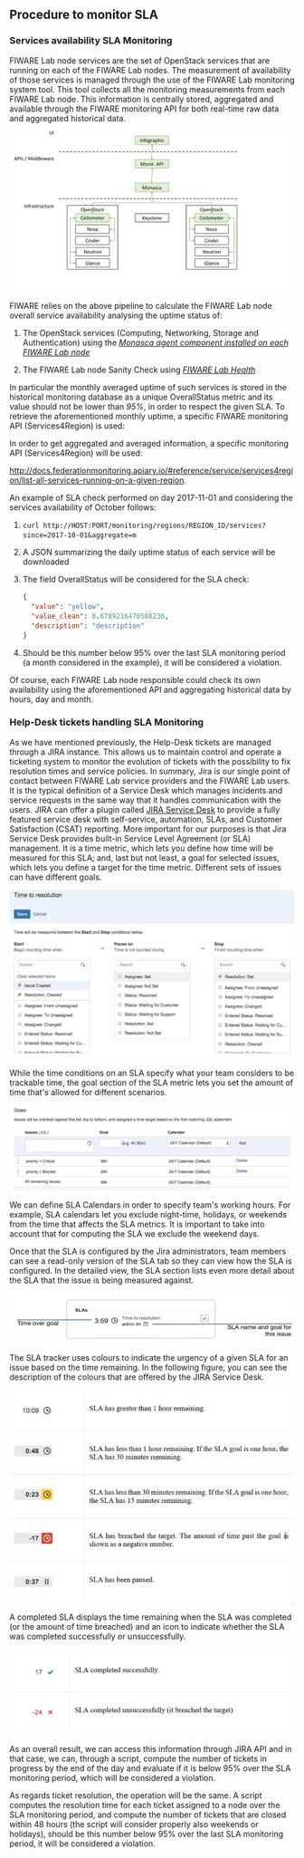 ## Procedure to monitor SLA

### Services availability SLA Monitoring

FIWARE Lab node services are the set of OpenStack services that are
running on each of the FIWARE Lab nodes. The measurement of availability
of those services is managed through the use of the FIWARE Lab
monitoring system tool. This tool collects all the monitoring measurements 
from each FIWARE Lab node. This information is centrally stored, aggregated 
and available through the FIWARE monitoring API for both real-time raw data 
and aggregated historical data.

![](media/image24.jpg)

FIWARE relies on the above pipeline to calculate the FIWARE Lab node
overall service availability analysing the uptime status of:

1.  The OpenStack services (Computing, Networking, Storage and
    Authentication) using the [*Monasca agent component installed on
    each FIWARE Lab
    node*](https://github.com/SmartInfrastructures/ceilometer-plugin-fiware#monasca-agent)

2.  The FIWARE Lab node Sanity Check using [*FIWARE Lab
    Health*](https://fi-health.lab.fiware.org/)

In particular the monthly averaged uptime of such services is stored in
the historical monitoring database as a unique OverallStatus metric and
its value should not be lower than *95%*, in order to respect the given
SLA. To retrieve the aforementioned monthly uptime, a specific FIWARE
monitoring API (Services4Region) is used:

In order to get aggregated and averaged information, a specific
monitoring API (Services4Region) will be used:

<http://docs.federationmonitoring.apiary.io/#reference/service/services4region/list-all-services-running-on-a-given-region>.

An example of SLA check performed on day 2017-11-01 and considering the
services availability of October follows:

1)  ``curl http://HOST:PORT/monitoring/regions/REGION_ID/services?since=2017-10-01&aggregate=m``

2)  A JSON summarizing the daily uptime status of each service will be
    downloaded

3)  The field OverallStatus will be considered for the SLA check:

    ```json
    {
      "value": "yellow",
      "value_clean": 0.6789216470588236,
      "description": "description"
    }
    ```

4)  Should be this number below 95% over the last SLA monitoring period
    (a month considered in the example), it will be considered a
    violation.

Of course, each FIWARE Lab node responsible could check its own
availability using the aforementioned API and aggregating historical
data by hours, day and month.

### Help-Desk tickets handling SLA Monitoring

As we have mentioned previously, the Help-Desk tickets are managed
through a JIRA instance. This allows us to maintain control and operate
a ticketing system to monitor the evolution of tickets with the
possibility to fix resolution times and service policies. In summary,
Jira is our single point of contact between FIWARE Lab service providers
and the FIWARE Lab users. It is the typical definition of a Service Desk
which manages incidents and service requests in the same way that it
handles communication with the users. JIRA can offer a plugin called
[JIRA Service Desk](https://www.atlassian.com/software/jira/service-desk)
to provide a fully featured service desk with self-service, automation,
SLAs, and Customer Satisfaction (CSAT) reporting. More important for our
purposes is that Jira Service Desk provides built-in Service Level
Agreement (or SLA) management. It is a time metric, which lets you
define how time will be measured for this SLA; and, last but not least,
a goal for selected issues, which lets you define a target for the time
metric. Different sets of issues can have different goals.

![](media/image25.jpg)

While the time conditions on an SLA specify what your team considers to
be trackable time, the goal section of the SLA metric lets you set the
amount of time that's allowed for different scenarios.

![](media/image26.jpg)

We can define SLA Calendars in order to specify team's working hours.
For example, SLA calendars let you exclude night-time, holidays, or
weekends from the time that affects the SLA metrics. It is important to
take into account that for computing the SLA we exclude the weekend
days.

Once that the SLA is configured by the Jira administrators, team members
can see a read-only version of the SLA tab so they can view how the SLA
is configured. In the detailed view, the SLA section lists even more
detail about the SLA that the issue is being measured against.

![](media/image27.png)

The SLA tracker uses colours to indicate the urgency of a given SLA for
an issue based on the time remaining. In the following figure, you can
see the description of the colours that are offered by the JIRA Service
Desk.

![very good|512x397,50%](media/image28.png)

A completed SLA displays the time remaining when the SLA was completed
(or the amount of time breached) and an icon to indicate whether the SLA
was completed successfully or unsuccessfully.

![](media/image29.png)

As an overall result, we can access this information through JIRA API
and in that case, we can, through a script, compute the number of
tickets in progress by the end of the day and evaluate if it is below
95% over the SLA monitoring period, which will be considered a
violation.

As regards ticket resolution, the operation will be the same. A script
computes the resolution time for each ticket assigned to a node over the
SLA monitoring period, and compute the number of tickets that are closed
within 48 hours (the script will consider properly also weekends or
holidays), should be this number below 95% over the last SLA monitoring
period, it will be considered a violation.

